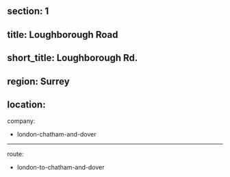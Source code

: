 section: 1
----
title: Loughborough Road
----
short_title: Loughborough Rd.
----
region: Surrey
----
location: 
----
company:
- london-chatham-and-dover
----
route:
- london-to-chatham-and-dover

